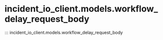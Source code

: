 # incident_io_client.models.workflow_delay_request_body

::: incident_io_client.models.workflow_delay_request_body